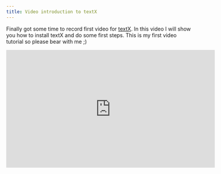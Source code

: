 ```yaml
---
title: Video introduction to textX
---
```


Finally got some time to record first video for [textX](http://igordejanovic.net/textX/). In this video I will show you how to install textX and do some first steps. This is my first video tutorial so please bear with me ;)

<iframe width="560" height="315" src="https://www.youtube.com/embed/CN2IVtInapo" frameborder="0" allowfullscreen></iframe>

